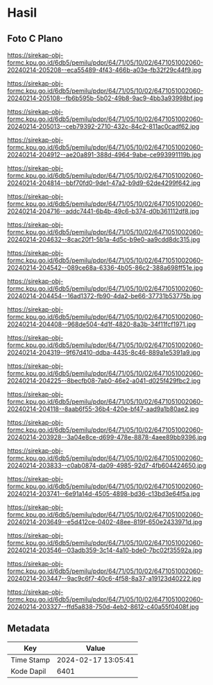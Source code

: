 # Hasil

## Foto C Plano

https://sirekap-obj-formc.kpu.go.id/6db5/pemilu/pdpr/64/71/05/10/02/6471051002060-20240214-205208--eca55489-4f43-466b-a03e-fb32f29c44f9.jpg

https://sirekap-obj-formc.kpu.go.id/6db5/pemilu/pdpr/64/71/05/10/02/6471051002060-20240214-205108--fb6b595b-5b02-49b8-9ac9-4bb3a93998bf.jpg

https://sirekap-obj-formc.kpu.go.id/6db5/pemilu/pdpr/64/71/05/10/02/6471051002060-20240214-205013--ceb79392-2710-432c-84c2-811ac0cadf62.jpg

https://sirekap-obj-formc.kpu.go.id/6db5/pemilu/pdpr/64/71/05/10/02/6471051002060-20240214-204912--ae20a891-388d-4964-9abe-ce993991119b.jpg

https://sirekap-obj-formc.kpu.go.id/6db5/pemilu/pdpr/64/71/05/10/02/6471051002060-20240214-204814--bbf70fd0-9de1-47a2-b9d9-62de4299f642.jpg

https://sirekap-obj-formc.kpu.go.id/6db5/pemilu/pdpr/64/71/05/10/02/6471051002060-20240214-204716--addc7441-6b4b-49c6-b374-d0b361112df8.jpg

https://sirekap-obj-formc.kpu.go.id/6db5/pemilu/pdpr/64/71/05/10/02/6471051002060-20240214-204632--8cac20f1-5b1a-4d5c-b9e0-aa9cdd8dc315.jpg

https://sirekap-obj-formc.kpu.go.id/6db5/pemilu/pdpr/64/71/05/10/02/6471051002060-20240214-204542--089ce68a-6336-4b05-86c2-388a698ff51e.jpg

https://sirekap-obj-formc.kpu.go.id/6db5/pemilu/pdpr/64/71/05/10/02/6471051002060-20240214-204454--16ad1372-fb90-4da2-be66-37731b53775b.jpg

https://sirekap-obj-formc.kpu.go.id/6db5/pemilu/pdpr/64/71/05/10/02/6471051002060-20240214-204408--968de504-4d1f-4820-8a3b-34f11fcf1971.jpg

https://sirekap-obj-formc.kpu.go.id/6db5/pemilu/pdpr/64/71/05/10/02/6471051002060-20240214-204319--9f67d410-ddba-4435-8c46-889a1e5391a9.jpg

https://sirekap-obj-formc.kpu.go.id/6db5/pemilu/pdpr/64/71/05/10/02/6471051002060-20240214-204225--8becfb08-7ab0-46e2-a041-d025f429fbc2.jpg

https://sirekap-obj-formc.kpu.go.id/6db5/pemilu/pdpr/64/71/05/10/02/6471051002060-20240214-204118--8aab6f55-36b4-420e-bf47-aad9a1b80ae2.jpg

https://sirekap-obj-formc.kpu.go.id/6db5/pemilu/pdpr/64/71/05/10/02/6471051002060-20240214-203928--3a04e8ce-d699-478e-8878-4aee89bb9396.jpg

https://sirekap-obj-formc.kpu.go.id/6db5/pemilu/pdpr/64/71/05/10/02/6471051002060-20240214-203833--c0ab0874-da09-4985-92d7-4fb604424650.jpg

https://sirekap-obj-formc.kpu.go.id/6db5/pemilu/pdpr/64/71/05/10/02/6471051002060-20240214-203741--6e91a14d-4505-4898-bd36-c13bd3e64f5a.jpg

https://sirekap-obj-formc.kpu.go.id/6db5/pemilu/pdpr/64/71/05/10/02/6471051002060-20240214-203649--e5d412ce-0402-48ee-819f-650e2433971d.jpg

https://sirekap-obj-formc.kpu.go.id/6db5/pemilu/pdpr/64/71/05/10/02/6471051002060-20240214-203546--03adb359-3c14-4a10-bde0-7bc02f35592a.jpg

https://sirekap-obj-formc.kpu.go.id/6db5/pemilu/pdpr/64/71/05/10/02/6471051002060-20240214-203447--9ac9c6f7-40c6-4f58-8a37-a19123d40222.jpg

https://sirekap-obj-formc.kpu.go.id/6db5/pemilu/pdpr/64/71/05/10/02/6471051002060-20240214-203327--ffd5a838-750d-4eb2-8612-c40a55f0408f.jpg


## Metadata

| Key        | Value               |
| ---------- | ------------------- |
| Time Stamp | 2024-02-17 13:05:41 |
| Kode Dapil | 6401                |



